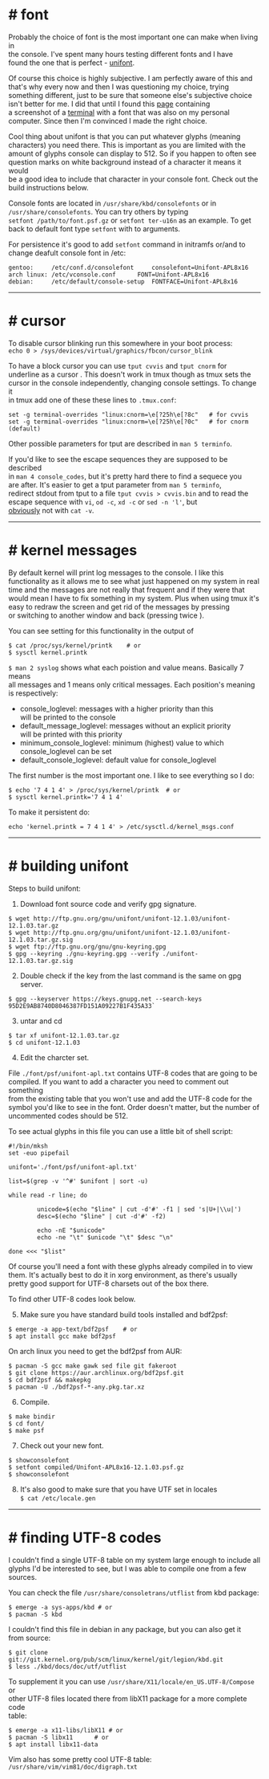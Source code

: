 # # font

Probably the choice of font is the most important one can make when living in  
the console. I've spent many hours testing different fonts and I have  
found the one that is perfect - [unifont][01].  

Of course this choice is highly subjective. I am perfectly aware of this and  
that's why every now and then I was questioning my choice, trying  
something different, just to be sure that someone else's subjective choice  
isn't better for me. I did that until I found this [page][02] containing  
a screenshot of a [terminal][03] with a font that was also on my personal  
computer. Since then I'm convinced I made the right choice.

Cool thing about unifont is that you can put whatever glyphs (meaning  
characters) you need there. This is important as you are limited with the  
amount of glyphs console can display to 512. So if you happen to often see  
question marks on white background instead of a character it means it would  
be a good idea to include that character in your console font. Check out the  
build instructions below.

Console fonts are located in `/usr/share/kbd/consolefonts` or in  
`/usr/share/consolefonts`. You can try others by typing  
`setfont /path/to/font.psf.gz` or `setfont ter-u16n` as an example. To get  
back to default font type `setfont` with to arguments.

For persistence it's good to add `setfont` command in initramfs or/and to  
change deafult console font in /etc:
```
gentoo:		/etc/conf.d/consolefont		consolefont=Unifont-APL8x16
arch linux:	/etc/vconsole.conf		FONT=Unifont-APL8x16
debian:		/etc/default/console-setup	FONTFACE=Unifont-APL8x16
```

[01]:https://en.wikipedia.org/wiki/Unifont_CSUR
[02]:https://en.wikipedia.org/wiki/Dennis_Ritchie
[03]:https://en.wikipedia.org/wiki/File:Version_7_Unix_SIMH_PDP11_Emulation_DMR.png

-------------------------------------------------------------------------------

# # cursor

To disable cursor blinking run this somewhere in your boot process:  
`echo 0 > /sys/devices/virtual/graphics/fbcon/cursor_blink`

To have a block cursor you can use `tput cvvis` and `tput cnorm` for  
underline as a cursor . This doesn't work in tmux though as tmux sets the  
cursor in the console independently, changing console settings. To change it  
in tmux add one of these these lines to `.tmux.conf`:
```
set -g terminal-overrides "linux:cnorm=\e[?25h\e[?8c"	# for cvvis
set -g terminal-overrides "linux:cnorm=\e[?25h\e[?0c"	# for cnorm (default) 
```

Other possible parameters for tput are described in `man 5 terminfo`.

If you'd like to see the escape sequences they are supposed to be described  
in `man 4 console_codes`, but it's pretty hard there to find a sequece you  
are after. It's easier to get a tput parameter from `man 5 terminfo`,  
redirect stdout from tput to a file `tput cvvis > cvvis.bin` and to read the  
escape sequence with `vi`, `od -c`, `xd -c` or `sed -n 'l'`, but  
[obviously][11] not with `cat -v`.

[11]:http://harmful.cat-v.org/cat-v


-------------------------------------------------------------------------------

# # kernel messages

By default kernel will print log messages to the console. I like this  
functionality as it allows me to see what just happened on my system in real  
time and the messages are not really that frequent and if they were that  
would  mean I have to fix something in my system. Plus when using tmux it's  
easy to redraw the screen and get rid of the messages by pressing <prefix><r>  
or switching to another window and back (pressing twice <prefix><prefix key>).

You can see setting for this functionality in the output of
```
$ cat /proc/sys/kernel/printk	 # or
$ sysctl kernel.printk
```

`$ man 2 syslog` shows what each poistion and value means. Basically 7 means  
all messages and 1 means only critical messages. Each position's meaning  
is respectively:  
- console_loglevel:		messages with a higher priority than this  
				will be printed to the console
- default_message_loglevel:	messages without an explicit priority  
				will be printed with this priority
- minimum_console_loglevel:	minimum (highest) value to which
				console_loglevel can be set
- default_console_loglevel:	default value for console_loglevel

The first number is the most important one. I like to see everything so I do:  
```
$ echo '7 4 1 4' > /proc/sys/kernel/printk	# or
$ sysctl kernel.printk='7 4 1 4'
```

To make it persistent do:  
```
echo 'kernel.printk = 7 4 1 4' > /etc/sysctl.d/kernel_msgs.conf
```


-------------------------------------------------------------------------------

# # building unifont

Steps to build unifont:

1. Download font source code and verify gpg signature.  
```
$ wget http://ftp.gnu.org/gnu/unifont/unifont-12.1.03/unifont-12.1.03.tar.gz
$ wget http://ftp.gnu.org/gnu/unifont/unifont-12.1.03/unifont-12.1.03.tar.gz.sig
$ wget ftp://ftp.gnu.org/gnu/gnu-keyring.gpg
$ gpg --keyring ./gnu-keyring.gpg --verify ./unifont-12.1.03.tar.gz.sig
```


2. Double check if the key from the last command is the same on gpg server.  
```
$ gpg --keyserver https://keys.gnupg.net --search-keys 95D2E9AB8740D8046387FD151A09227B1F435A33`
```


3. untar and cd  
```
$ tar xf unifont-12.1.03.tar.gz
$ cd unifont-12.1.03
```


4. Edit the charcter set.  

File `./font/psf/unifont-apl.txt` contains UTF-8 codes that are going to be  
compiled. If you want to add a character you need to comment out something   
from the existing table that you won't use and add the UTF-8 code for the  
symbol you'd like to see in the font. Order doesn't matter, but the number of  
uncommented codes should be 512.  

To see actual glyphs in this file you can use a little bit of shell script:  
```
#!/bin/mksh
set -euo pipefail

unifont='./font/psf/unifont-apl.txt'

list=$(grep -v '^#' $unifont | sort -u)

while read -r line; do

        unicode=$(echo "$line" | cut -d'#' -f1 | sed 's|U+|\\u|')
        desc=$(echo "$line" | cut -d'#' -f2)

        echo -nE "$unicode"
        echo -ne "\t" $unicode "\t" $desc "\n"

done <<< "$list"
```

Of course you'll need a font with these glyphs already compiled in to view  
them. It's actually best to do it in xorg environment, as there's usually  
pretty good support for UTF-8 charsets out of the box there.  

To find other UTF-8 codes look below.


5. Make sure you have standard build tools installed and bdf2psf:  
```
$ emerge -a app-text/bdf2psf 	# or
$ apt install gcc make bdf2psf
```

On arch linux you need to get the bdf2psf from AUR:
```
$ pacman -S gcc make gawk sed file git fakeroot
$ git clone https://aur.archlinux.org/bdf2psf.git
$ cd bdf2psf && makepkg
$ pacman -U ./bdf2psf-*-any.pkg.tar.xz
```

6. Compile.
```
$ make bindir
$ cd font/
$ make psf
```

7. Check out your new font.  
```
$ showconsolefont
$ setfont compiled/Unifont-APL8x16-12.1.03.psf.gz
$ showconsolefont
```

8. It's also good to make sure that you have UTF set in locales  
`$ cat /etc/locale.gen`  



-------------------------------------------------------------------------------

# # finding UTF-8 codes

I couldn't find a single UTF-8 table on my system large enough to include all  
glyphs I'd be interested to see, but I was able to compile one from a few  
sources.  

You can check the file `/usr/share/consoletrans/utflist` from kbd package:  
```
$ emerge -a sys-apps/kbd # or
$ pacman -S kbd
```
I couldn't find this file in debian in any package, but you can also get it    
from source:  
```
$ git clone git://git.kernel.org/pub/scm/linux/kernel/git/legion/kbd.git
$ less ./kbd/docs/doc/utf/utflist
```

To supplement it you can use `/usr/share/X11/locale/en_US.UTF-8/Compose` or    
other UTF-8 files located there from libX11 package for a more complete code   
table:  
```
$ emerge -a x11-libs/libX11	# or
$ pacman -S libx11		# or
$ apt install libx11-data
```

Vim also has some pretty cool UTF-8 table:  
`/usr/share/vim/vim81/doc/digraph.txt`


